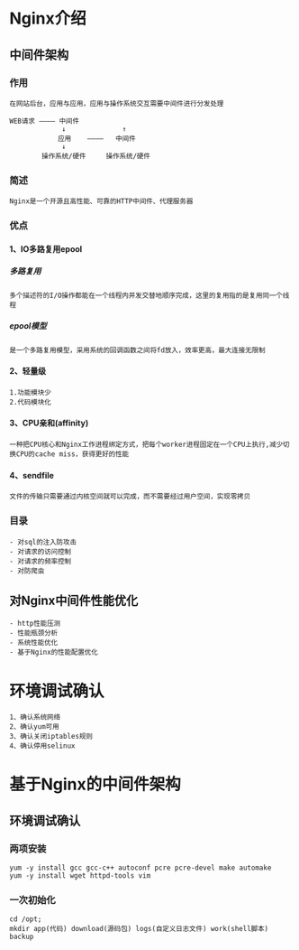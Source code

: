 # Nginx介绍

## 中间件架构

### 作用
    在网站后台，应用与应用，应用与操作系统交互需要中间件进行分发处理

    WEB请求 ———— 中间件          
                 ↓              ↑
                应用    ————   中间件
                 ↓
            操作系统/硬件     操作系统/硬件

### 简述
    Nginx是一个开源且高性能、可靠的HTTP中间件、代理服务器

### 优点

#### 1、IO多路复用epool

##### 多路复用
    多个描述符的I/O操作都能在一个线程内并发交替地顺序完成，这里的复用指的是复用同一个线程

##### epool模型
    是一个多路复用模型，采用系统的回调函数之间将fd放入，效率更高，最大连接无限制

#### 2、轻量级
    1.功能模块少
    2.代码模块化

#### 3、CPU亲和(affinity)
    一种把CPU核心和Nginx工作进程绑定方式，把每个worker进程固定在一个CPU上执行,减少切换CPU的cache miss，获得更好的性能

#### 4、sendfile
    文件的传输只需要通过内核空间就可以完成，而不需要经过用户空间，实现零拷贝

### 目录
    - 对sql的注入防攻击
    - 对请求的访问控制
    - 对请求的频率控制
    - 对防爬虫

## 对Nginx中间件性能优化

    - http性能压测
    - 性能瓶颈分析
    - 系统性能优化
    - 基于Nginx的性能配置优化

# 环境调试确认

    1、确认系统网络
    2、确认yum可用
    3、确认关闭iptables规则
    4、确认停用selinux

# 基于Nginx的中间件架构

## 环境调试确认

### 两项安装
    yum -y install gcc gcc-c++ autoconf pcre pcre-devel make automake
    yum -y install wget httpd-tools vim

### 一次初始化
    cd /opt;
    mkdir app(代码) download(源码包) logs(自定义日志文件) work(shell脚本) backup




